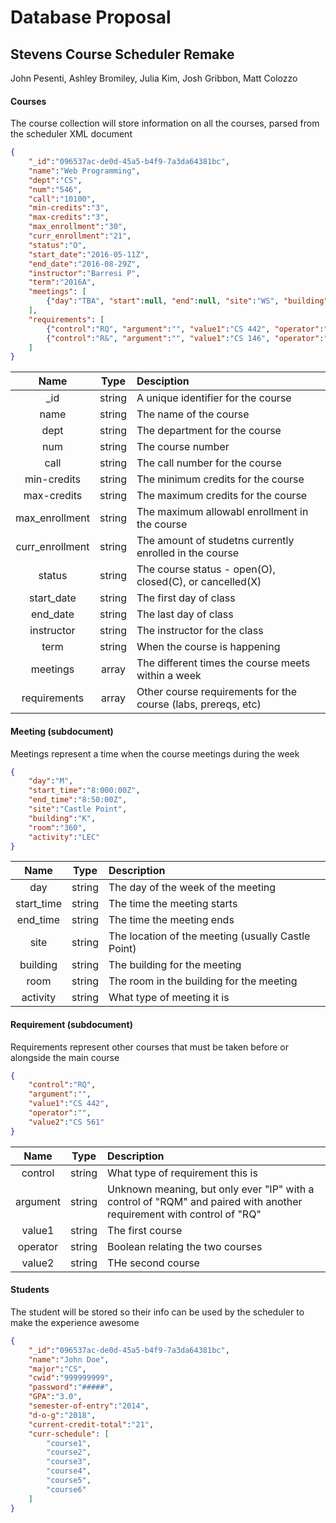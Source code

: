 # Database Proposal
## Stevens Course Scheduler Remake
John Pesenti, Ashley Bromiley, Julia Kim, Josh Gribbon, Matt Colozzo


#### Courses
The course collection will store information on all the courses, parsed from the scheduler XML document
```json
{
    "_id":"096537ac-de0d-45a5-b4f9-7a3da64381bc",
    "name":"Web Programming",
    "dept":"CS",
    "num":"546",
    "call":"10100",
    "min-credits":"3",
    "max-credits":"3",
    "max_enrollment":"30",
    "curr_enrollment":"21",
    "status":"O",
    "start_date":"2016-05-11Z",
    "end_date":"2016-08-29Z",
    "instructor":"Barresi P",
    "term":"2016A",
    "meetings": [
        {"day":"TBA", "start":null, "end":null, "site":"WS", "building":"OFF", "room":"WEB", "activity":"LEC"}
    ],
    "requirements": [
        {"control":"RQ", "argument":"", "value1":"CS 442", "operator":"", "value2":"CS561"},
        {"control":"R&", "argument":"", "value1":"CS 146", "operator":"", "value2":"SOC 611"}
    ]
}
```

| Name | Type| Desciption |
| :---: | :---: | :--- | 
| _id | string | A unique identifier for the course |
| name | string | The name of the course |
| dept | string | The department for the course
| num | string | The course number |
| call | string | The call number for the course |
| min-credits | string | The minimum credits for the course | 
| max-credits | string | The maximum credits for the course |
| max_enrollment | string | The maximum allowabl enrollment in the course |
| curr_enrollment | string | The amount of studetns currently enrolled in the course |
| status | string | The course status - open(O), closed(C), or cancelled(X) |
| start_date | string | The first day of class |
| end_date | string | The last day of class |
| instructor | string | The instructor for the class |
| term | string | When the course is happening |
| meetings | array | The different times the course meets within a week
| requirements | array | Other course requirements for the course (labs, prereqs, etc)


#### Meeting (subdocument)
Meetings represent a time when the course meetings during the week
```json
{
    "day":"M",
    "start_time":"8:000:00Z",
    "end_time":"8:50:00Z",
    "site":"Castle Point",
    "building":"K",
    "room":"360",
    "activity":"LEC"
}
```

| Name | Type | Description |
| :---: | :---: | :--- |
| day | string | The day of the week of the meeting |
| start_time | string | The time the meeting starts |
| end_time | string | The time the meeting ends |
| site | string | The location of the meeting (usually Castle Point) |
| building | string | The building for the meeting |
| room | string | The room in the building for the meeting |
| activity | string | What type of meeting it is |


#### Requirement (subdocument)
Requirements represent other courses that must be taken before or alongside the main course
```json
{
    "control":"RQ",
    "argument":"",
    "value1":"CS 442",
    "operator":"",
    "value2":"CS 561"
}
```
| Name | Type | Description |
| :---: | :---: | :--- |
| control | string | What type of requirement this is |
| argument | string | Unknown meaning, but only ever "IP" with a control of "RQM" and paired with another requirement with control of "RQ" |
| value1 | string | The first course |
| operator | string | Boolean relating the two courses |
| value2 | string | THe second course |
#### Students
The student will be stored so their info can be used by the scheduler to make the experience awesome
```json
{
    "_id":"096537ac-de0d-45a5-b4f9-7a3da64381bc",
    "name":"John Doe",
    "major":"CS",
    "cwid":"999999999",
    "password":"#####",
    "GPA":"3.0",
    "semester-of-entry":"2014",
    "d-o-g":"2018",
    "current-credit-total":"21",
    "curr-schedule": [
        "course1", 
        "course2", 
        "course3", 
        "course4", 
        "course5", 
        "course6"
    ]
}
```
